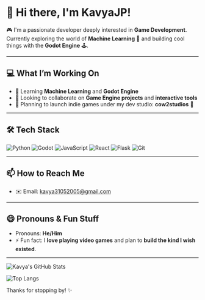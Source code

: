 # 👋 Hi there, I'm KavyaJP!

🎮 I'm a passionate developer deeply interested in **Game Development**.  
Currently exploring the world of **Machine Learning** 🤖 and building cool things with the **Godot Engine** 🕹️.

---

## 💻 What I’m Working On

- 🌱 Learning **Machine Learning** and **Godot Engine**
- 💞️ Looking to collaborate on **Game Engine projects** and **interactive tools**
- 🎯 Planning to launch indie games under my dev studio: **cow2studios** 🐄

---

## 🛠️ Tech Stack

![Python](https://img.shields.io/badge/-Python-333?style=flat&logo=python&logoColor=yellow)
![Godot](https://img.shields.io/badge/-Godot-478CBF?style=flat&logo=godot-engine&logoColor=white)
![JavaScript](https://img.shields.io/badge/-JavaScript-black?style=flat&logo=javascript)
![React](https://img.shields.io/badge/-React-black?style=flat&logo=react)
![Flask](https://img.shields.io/badge/-Flask-black?style=flat&logo=flask)
![Git](https://img.shields.io/badge/-Git-F05032?style=flat&logo=git&logoColor=white)

---

## 📫 How to Reach Me

- ✉️ Email: [kavya31052005@gmail.com](mailto:kavya31052005@gmail.com)

---

## 😄 Pronouns & Fun Stuff

- Pronouns: **He/Him**
- ⚡ Fun fact: I **love playing video games** and plan to **build the kind I wish existed**.

---

![Kavya's GitHub Stats](https://github-readme-stats.vercel.app/api?username=kavyajp&show_icons=true&theme=tokyonight)

![Top Langs](https://github-readme-stats.vercel.app/api/top-langs/?username=kavyajp&hide_progress=true&theme=tokyonight)

Thanks for stopping by! ✨
